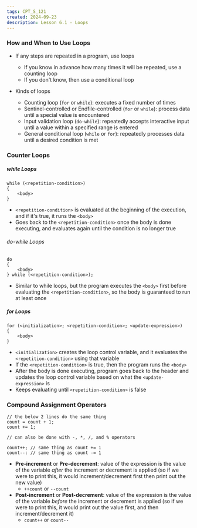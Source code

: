 ```yaml
---
tags: CPT_S_121
created: 2024-09-23
description: Lesson 6.1 - Loops
---
```


### How and When to Use Loops

- If any steps are repeated in a program, use loops
	- If you know in advance how many times it will be repeated, use a counting loop
	- If you don't know, then use a conditional loop

- Kinds of loops
	- Counting loop (`for` or `while`): executes a fixed number of times
	- Sentinel-controlled or Endfile-controlled (`for` or `while`): process data until a special value is encountered
	- Input validation loop (`do-while`): repeatedly accepts interactive input until a value within a specified range is entered
	- General conditional loop (`while` or `for`): repeatedly processes data until a desired condition is met

### Counter Loops

##### while Loops

```
while (<repetition-condition>)
{
	<body>
}
```

- `<repetition-condition>` is evaluated at the beginning of the execution, and if it's true, it runs the `<body>`
- Goes back to the `<repetition-condition>` once the body is done executing, and evaluates again until the condition is no longer true

###### do-while Loops

```
do
{
	<body>
} while (<repetition-condition>);
```

- Similar to while loops, but the program executes the `<body>` first before evaluating the `<repetition-condition>`, so the body is guaranteed to run at least once

##### for Loops

```
for (<initialization>; <repetition-condition>; <update-expression>)
{
	<body>
}
```

- `<initialization>` creates the loop control variable, and it evaluates the `<repetition-condition>` using that variable
- If the `<repetition-condition>` is true, then the program runs the `<body>`
- After the body is done executing, program goes back to the header and updates the loop control variable based on what the `<update-expression>` is
- Keeps evaluating until `<repetition-condition>` is false

### Compound Assignment Operators

```
// the below 2 lines do the same thing
count = count + 1;
count += 1;

// can also be done with -, *, /, and % operators
```

```
count++; // same thing as count += 1
count--: // same thing as count -= 1
```

- **Pre-increment** or **Pre-decrement**: value of the expression is the value of the variable *after* the increment or decrement is applied (so if we were to print this, it would increment/decrement first then print out the new value)
	- `++count` or `--count`
- **Post-increment** or **Post-decrement**: value of the expression is the value of the variable *before* the increment or decrement is applied (so if we were to print this, it would print out the value first, and then increment/decrement it)
	- `count++` or `count--`